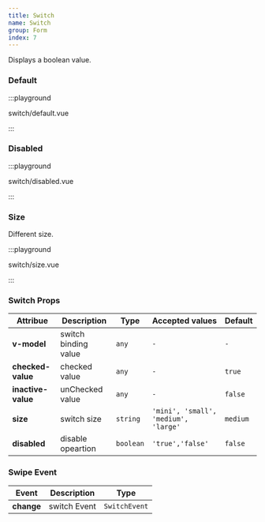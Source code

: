 ```yaml
---
title: Switch
name: Switch
group: Form
index: 7
---
```


Displays a boolean value.

### Default

:::playground

switch/default.vue

:::

### Disabled

:::playground

switch/disabled.vue

:::

### Size

Different size.

:::playground

switch/size.vue

:::

### Switch Props

| Attribue           | Description          | Type      | Accepted values                      | Default  |
| ------------------ | -------------------- | --------- | ------------------------------------ | -------- |
| **v-model**        | switch binding value | `any`     | `-`                                  | `-`      |
| **checked-value**  | checked value        | `any`     | `-`                                  | `true`   |
| **inactive-value** | unChecked value      | `any`     | `-`                                  | `false`  |
| **size**           | switch size          | `string`  | `'mini', 'small', 'medium', 'large'` | `medium` |
| **disabled**       | disable opeartion    | `boolean` | `'true','false'`                     | `false`  |

### Swipe Event

| Event      | Description  | Type          |
| ---------- | ------------ | ------------- |
| **change** | switch Event | `SwitchEvent` |

